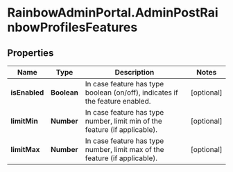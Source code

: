 # RainbowAdminPortal.AdminPostRainbowProfilesFeatures

## Properties

Name | Type | Description | Notes
------------ | ------------- | ------------- | -------------
**isEnabled** | **Boolean** | In case feature has type boolean (on/off), indicates if the feature enabled. | [optional] 
**limitMin** | **Number** | In case feature has type number, limit min of the feature (if applicable). | [optional] 
**limitMax** | **Number** | In case feature has type number, limit max of the feature (if applicable). | [optional] 


